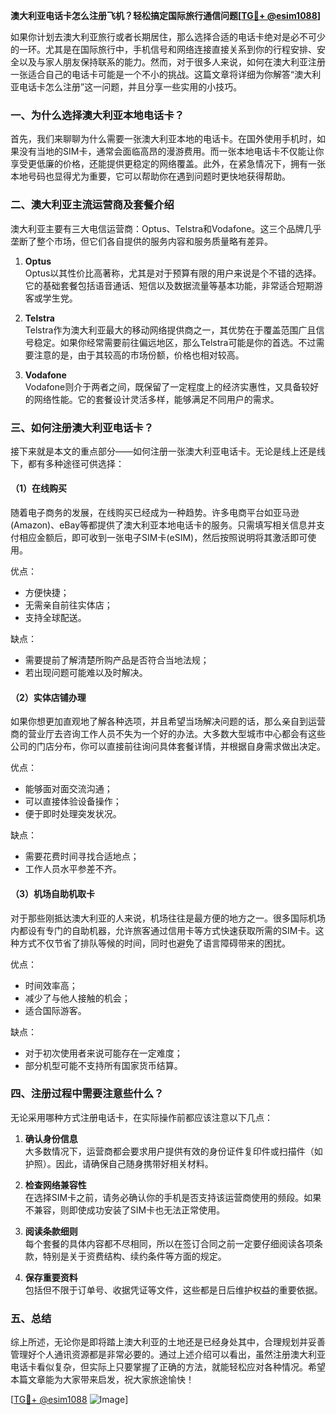 **澳大利亚电话卡怎么注册飞机？轻松搞定国际旅行通信问题[[TG💪+ @esim1088](https://t.me/s/esim1088)]**

如果你计划去澳大利亚旅行或者长期居住，那么选择合适的电话卡绝对是必不可少的一环。尤其是在国际旅行中，手机信号和网络连接直接关系到你的行程安排、安全以及与家人朋友保持联系的能力。然而，对于很多人来说，如何在澳大利亚注册一张适合自己的电话卡可能是一个不小的挑战。这篇文章将详细为你解答“澳大利亚电话卡怎么注册”这一问题，并且分享一些实用的小技巧。

### 一、为什么选择澳大利亚本地电话卡？

首先，我们来聊聊为什么需要一张澳大利亚本地的电话卡。在国外使用手机时，如果没有当地的SIM卡，通常会面临高昂的漫游费用。而一张本地电话卡不仅能让你享受更低廉的价格，还能提供更稳定的网络覆盖。此外，在紧急情况下，拥有一张本地号码也显得尤为重要，它可以帮助你在遇到问题时更快地获得帮助。

### 二、澳大利亚主流运营商及套餐介绍

澳大利亚主要有三大电信运营商：Optus、Telstra和Vodafone。这三个品牌几乎垄断了整个市场，但它们各自提供的服务内容和服务质量略有差异。

1. **Optus**  
   Optus以其性价比高著称，尤其是对于预算有限的用户来说是个不错的选择。它的基础套餐包括语音通话、短信以及数据流量等基本功能，非常适合短期游客或学生党。

2. **Telstra**  
   Telstra作为澳大利亚最大的移动网络提供商之一，其优势在于覆盖范围广且信号稳定。如果你经常需要前往偏远地区，那么Telstra可能是你的首选。不过需要注意的是，由于其较高的市场份额，价格也相对较高。

3. **Vodafone**  
   Vodafone则介于两者之间，既保留了一定程度上的经济实惠性，又具备较好的网络性能。它的套餐设计灵活多样，能够满足不同用户的需求。

### 三、如何注册澳大利亚电话卡？

接下来就是本文的重点部分——如何注册一张澳大利亚电话卡。无论是线上还是线下，都有多种途径可供选择：

#### （1）在线购买

随着电子商务的发展，在线购买已经成为一种趋势。许多电商平台如亚马逊(Amazon)、eBay等都提供了澳大利亚本地电话卡的服务。只需填写相关信息并支付相应金额后，即可收到一张电子SIM卡(eSIM)，然后按照说明将其激活即可使用。

优点：
- 方便快捷；
- 无需亲自前往实体店；
- 支持全球配送。

缺点：
- 需要提前了解清楚所购产品是否符合当地法规；
- 若出现问题可能难以及时解决。

#### （2）实体店铺办理

如果你想更加直观地了解各种选项，并且希望当场解决问题的话，那么亲自到运营商的营业厅去咨询工作人员不失为一个好的办法。大多数大型城市中心都会有这些公司的门店分布，你可以直接前往询问具体套餐详情，并根据自身需求做出决定。

优点：
- 能够面对面交流沟通；
- 可以直接体验设备操作；
- 便于即时处理突发状况。

缺点：
- 需要花费时间寻找合适地点；
- 工作人员水平参差不齐。

#### （3）机场自助机取卡

对于那些刚抵达澳大利亚的人来说，机场往往是最方便的地方之一。很多国际机场内都设有专门的自助机器，允许旅客通过信用卡等方式快速获取所需的SIM卡。这种方式不仅节省了排队等候的时间，同时也避免了语言障碍带来的困扰。

优点：
- 时间效率高；
- 减少了与他人接触的机会；
- 适合国际游客。

缺点：
- 对于初次使用者来说可能存在一定难度；
- 部分机型可能不支持所有国家货币结算。

### 四、注册过程中需要注意些什么？

无论采用哪种方式注册电话卡，在实际操作前都应该注意以下几点：

1. **确认身份信息**  
   大多数情况下，运营商都会要求用户提供有效的身份证件复印件或扫描件（如护照）。因此，请确保自己随身携带好相关材料。

2. **检查网络兼容性**  
   在选择SIM卡之前，请务必确认你的手机是否支持该运营商使用的频段。如果不兼容，则即使成功安装了SIM卡也无法正常使用。

3. **阅读条款细则**  
   每个套餐的具体内容都不尽相同，所以在签订合同之前一定要仔细阅读各项条款，特别是关于资费结构、续约条件等方面的规定。

4. **保存重要资料**  
   包括但不限于订单号、收据凭证等文件，这些都是日后维护权益的重要依据。

### 五、总结

综上所述，无论你是即将踏上澳大利亚的土地还是已经身处其中，合理规划并妥善管理好个人通讯资源都是非常必要的。通过上述介绍可以看出，虽然注册澳大利亚电话卡看似复杂，但实际上只要掌握了正确的方法，就能轻松应对各种情况。希望本篇文章能为大家带来启发，祝大家旅途愉快！

[[TG💪+ @esim1088](https://t.me/s/esim1088) ![Image](https://i.postimg.cc/4NQfJmqS/Snipaste-2025-05-13-00-14-12.png)]